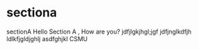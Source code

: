 # sectiona
sectionA
Hello Section A , How are you?
jdfjlgkjhgl;jgf
jdfjnglkdfjh
ldlkfjgldjghlj
asdfghjkl
CSMU

